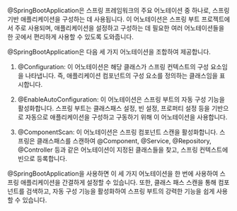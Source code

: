 @SpringBootApplication은 스프링 프레임워크의 주요 어노테이션 중 하나로, 스프링 기반 애플리케이션을 구성하는 데 사용됩니다. 이 어노테이션은 스프링 부트 프로젝트에서 주로 사용되며, 애플리케이션을 설정하고 구성하는 데 필요한 여러 어노테이션들을 한 곳에서 편리하게 사용할 수 있도록 도와줍니다.

@SpringBootApplication은 다음 세 가지 어노테이션을 조합하여 제공합니다.

1. @Configuration: 이 어노테이션은 해당 클래스가 스프링 컨텍스트의 구성 요소임을 나타냅니다. 즉, 애플리케이션 컴포넌트의 구성 요소를 정의하는 클래스임을 표시합니다.

2. @EnableAutoConfiguration: 이 어노테이션은 스프링 부트의 자동 구성 기능을 활성화합니다. 스프링 부트는 클래스패스 설정, 빈 설정, 프로퍼티 설정 등을 기반으로 자동으로 애플리케이션을 구성하고 구동하기 위해 이 어노테이션을 사용합니다.

3. @ComponentScan: 이 어노테이션은 스프링 컴포넌트 스캔을 활성화합니다. 스프링은 클래스패스를 스캔하여 @Component, @Service, @Repository, @Controller 등과 같은 어노테이션이 지정된 클래스들을 찾고, 스프링 컨텍스트에 빈으로 등록합니다.

@SpringBootApplication을 사용하면 이 세 가지 어노테이션을 한 번에 사용하여 스프링 애플리케이션을 간결하게 설정할 수 있습니다. 또한, 클래스 패스 스캔을 통해 컴포넌트를 검색하고, 자동 구성 기능을 활성화하여 스프링 부트의 강력한 기능을 쉽게 사용할 수 있습니다.
